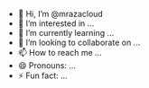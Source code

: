 - 👋 Hi, I’m @mrazacloud
- 👀 I’m interested in ...
- 🌱 I’m currently learning ...
- 💞️ I’m looking to collaborate on ...
- 📫 How to reach me ...
- 😄 Pronouns: ...
- ⚡ Fun fact: ...

<!---
mrazacloud/mrazacloud is a ✨ special ✨ repository because its `README.md` (this file) appears on your GitHub profile.
You can click the Preview link to take a look at your changes.
--->
